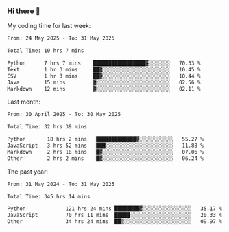 ### Hi there 👋

My coding time for last week:

<!--START_SECTION:week-->

```txt
From: 24 May 2025 - To: 31 May 2025

Total Time: 10 hrs 7 mins

Python      7 hrs 7 mins    █████████████████▓░░░░░░░   70.33 %
Text        1 hr 3 mins     ██▓░░░░░░░░░░░░░░░░░░░░░░   10.45 %
CSV         1 hr 3 mins     ██▓░░░░░░░░░░░░░░░░░░░░░░   10.44 %
Java        15 mins         ▓░░░░░░░░░░░░░░░░░░░░░░░░   02.56 %
Markdown    12 mins         ▓░░░░░░░░░░░░░░░░░░░░░░░░   02.11 %
```

<!--END_SECTION:week-->

Last month:

<!--START_SECTION:month-->

```txt
From: 30 April 2025 - To: 30 May 2025

Total Time: 32 hrs 39 mins

Python       18 hrs 2 mins   █████████████▓░░░░░░░░░░░   55.27 %
JavaScript   3 hrs 52 mins   ███░░░░░░░░░░░░░░░░░░░░░░   11.88 %
Markdown     2 hrs 18 mins   █▓░░░░░░░░░░░░░░░░░░░░░░░   07.06 %
Other        2 hrs 2 mins    █▓░░░░░░░░░░░░░░░░░░░░░░░   06.24 %
```

<!--END_SECTION:month-->

The past year:

<!--START_SECTION:year-->

```txt
From: 31 May 2024 - To: 31 May 2025

Total Time: 345 hrs 14 mins

Python             121 hrs 24 mins ████████▓░░░░░░░░░░░░░░░░   35.17 %
JavaScript         70 hrs 11 mins  █████░░░░░░░░░░░░░░░░░░░░   20.33 %
Other              34 hrs 24 mins  ██▒░░░░░░░░░░░░░░░░░░░░░░   09.97 %
```

<!--END_SECTION:year-->
